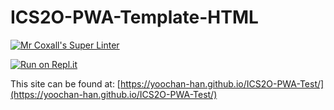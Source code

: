 # ICS2O-PWA-Template-HTML

[![Mr Coxall's Super Linter](https://github.com/yoochan-han/ICS2O-PWA-Test/workflows/Mr%20Coxall's%20Super%20Linter/badge.svg)](https://github.com/yoochan-han/ICS2O-PWA-Test/actions)

[![Run on Repl.it](https://repl.it/badge/github/yoochan-han/ICS2O-PWA-Test)](https://repl.it/github/yoochan-han/ICS2O-PWA-Test)

This site can be found at: [https://yoochan-han.github.io/ICS2O-PWA-Test/](https://yoochan-han.github.io/ICS2O-PWA-Test/)
